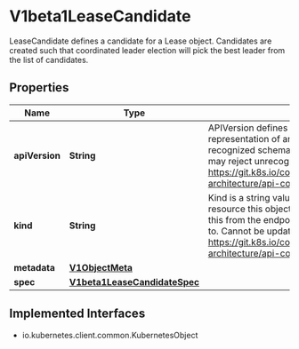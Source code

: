 

# V1beta1LeaseCandidate

LeaseCandidate defines a candidate for a Lease object. Candidates are created such that coordinated leader election will pick the best leader from the list of candidates.
## Properties

Name | Type | Description | Notes
------------ | ------------- | ------------- | -------------
**apiVersion** | **String** | APIVersion defines the versioned schema of this representation of an object. Servers should convert recognized schemas to the latest internal value, and may reject unrecognized values. More info: https://git.k8s.io/community/contributors/devel/sig-architecture/api-conventions.md#resources |  [optional]
**kind** | **String** | Kind is a string value representing the REST resource this object represents. Servers may infer this from the endpoint the client submits requests to. Cannot be updated. In CamelCase. More info: https://git.k8s.io/community/contributors/devel/sig-architecture/api-conventions.md#types-kinds |  [optional]
**metadata** | [**V1ObjectMeta**](V1ObjectMeta.md) |  |  [optional]
**spec** | [**V1beta1LeaseCandidateSpec**](V1beta1LeaseCandidateSpec.md) |  |  [optional]


## Implemented Interfaces

* io.kubernetes.client.common.KubernetesObject


